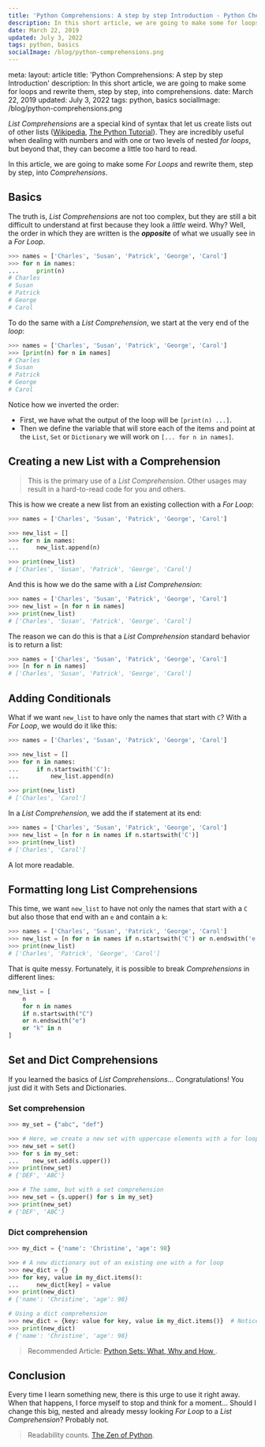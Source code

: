 ```yaml
---
title: 'Python Comprehensions: A step by step Introduction - Python Cheatsheet'
description: In this short article, we are going to make some for loops and rewrite them, step by step, into comprehensions.
date: March 22, 2019
updated: July 3, 2022
tags: python, basics
socialImage: /blog/python-comprehensions.png
---
```


<route lang="yaml">
meta:
    layout: article
    title: 'Python Comprehensions: A step by step Introduction'
    description: In this short article, we are going to make some for loops and rewrite them, step by step, into comprehensions.
    date: March 22, 2019
    updated: July 3, 2022
    tags: python, basics
    socialImage: /blog/python-comprehensions.png
</route>

<blog-title-header :frontmatter="frontmatter" title="Python Comprehensions: A step by step Introduction" />

_List Comprehensions_ are a special kind of syntax that let us create lists out of other lists ([Wikipedia](https://en.wikipedia.org/wiki/List_comprehension), [The Python Tutorial](https://docs.python.org/3/tutorial/datastructures.html#list-comprehensions)). They are incredibly useful when dealing with numbers and with one or two levels of nested _for loops_, but beyond that, they can become a little too hard to read.

In this article, we are going to make some _For Loops_ and rewrite them, step by step, into _Comprehensions_.

## Basics

The truth is, _List Comprehensions_ are not too complex, but they are still a bit difficult to understand at first because they look a _little_ weird. Why? Well, the order in which they are written is the **_opposite_** of what we usually see in a _For Loop_.

```python
>>> names = ['Charles', 'Susan', 'Patrick', 'George', 'Carol']
>>> for n in names:
...     print(n)
# Charles
# Susan
# Patrick
# George
# Carol
```

To do the same with a _List Comprehension_, we start at the very end of the _loop_:

```python
>>> names = ['Charles', 'Susan', 'Patrick', 'George', 'Carol']
>>> [print(n) for n in names]
# Charles
# Susan
# Patrick
# George
# Carol
```

Notice how we inverted the order:

- First, we have what the output of the loop will be `[print(n) ...]`.
- Then we define the variable that will store each of the items and point at the `List`, `Set` or `Dictionary` we will work on `[... for n in names]`.

## Creating a new List with a Comprehension

> This is the primary use of a _List Comprehension_. Other usages may result in a hard-to-read code for you and others.

This is how we create a new list from an existing collection with a _For Loop_:

```python
>>> names = ['Charles', 'Susan', 'Patrick', 'George', 'Carol']

>>> new_list = []
>>> for n in names:
...     new_list.append(n)

>>> print(new_list)
# ['Charles', 'Susan', 'Patrick', 'George', 'Carol']
```

And this is how we do the same with a _List Comprehension_:

```python
>>> names = ['Charles', 'Susan', 'Patrick', 'George', 'Carol']
>>> new_list = [n for n in names]
>>> print(new_list)
# ['Charles', 'Susan', 'Patrick', 'George', 'Carol']
```

The reason we can do this is that a _List Comprehension_ standard behavior is to return a list:

```python
>>> names = ['Charles', 'Susan', 'Patrick', 'George', 'Carol']
>>> [n for n in names]
# ['Charles', 'Susan', 'Patrick', 'George', 'Carol']
```

## Adding Conditionals

What if we want `new_list` to have only the names that start with `C`? With a _For Loop_, we would do it like this:

```python
>>> names = ['Charles', 'Susan', 'Patrick', 'George', 'Carol']

>>> new_list = []
>>> for n in names:
...     if n.startswith('C'):
...         new_list.append(n)

>>> print(new_list)
# ['Charles', 'Carol']
```

In a _List Comprehension_, we add the if statement at its end:

```python
>>> names = ['Charles', 'Susan', 'Patrick', 'George', 'Carol']
>>> new_list = [n for n in names if n.startswith('C')]
>>> print(new_list)
# ['Charles', 'Carol']
```

A lot more readable.

## Formatting long List Comprehensions

This time, we want `new_list` to have not only the names that start with a `C` but also those that end with an `e` and contain a `k`:

```python
>>> names = ['Charles', 'Susan', 'Patrick', 'George', 'Carol']
>>> new_list = [n for n in names if n.startswith('C') or n.endswith('e') or 'k' in n]
>>> print(new_list)
# ['Charles', 'Patrick', 'George', 'Carol']
```

That is quite messy. Fortunately, it is possible to break _Comprehensions_ in different lines:

```python
new_list = [
    n
    for n in names
    if n.startswith("C")
    or n.endswith("e")
    or "k" in n
]
```

## Set and Dict Comprehensions

If you learned the basics of _List Comprehensions_... Congratulations! You just did it with <router-link to="/cheatsheet/sets">Sets</router-link> and <router-link to="/cheatsheet/dictionaries">Dictionaries</router-link>.

### Set comprehension

```python
>>> my_set = {"abc", "def"}

>>> # Here, we create a new set with uppercase elements with a for loop
>>> new_set = set()
>>> for s in my_set:
...    new_set.add(s.upper())
>>> print(new_set)
# {'DEF', 'ABC'}

>>> # The same, but with a set comprehension
>>> new_set = {s.upper() for s in my_set}
>>> print(new_set)
# {'DEF', 'ABC'}
```

### Dict comprehension

```python
>>> my_dict = {'name': 'Christine', 'age': 98}

>>> # A new dictionary out of an existing one with a for loop
>>> new_dict = {}
>>> for key, value in my_dict.items():
...     new_dict[key] = value
>>> print(new_dict)
# {'name': 'Christine', 'age': 98}

# Using a dict comprehension
>>> new_dict = {key: value for key, value in my_dict.items()}  # Notice the ":"
>>> print(new_dict)
# {'name': 'Christine', 'age': 98}
```

> Recommended Article: [Python Sets: What, Why and How ](https://www.pythoncheatsheet.org/blog/python-sets-what-why-how).

## Conclusion

Every time I learn something new, there is this urge to use it right away. When that happens, I force myself to stop and think for a moment... Should I change this big, nested and already messy looking _For Loop_ to a _List Comprehension_? Probably not.

> Readability counts. [The Zen of Python](https://www.python.org/dev/peps/pep-0020/).
